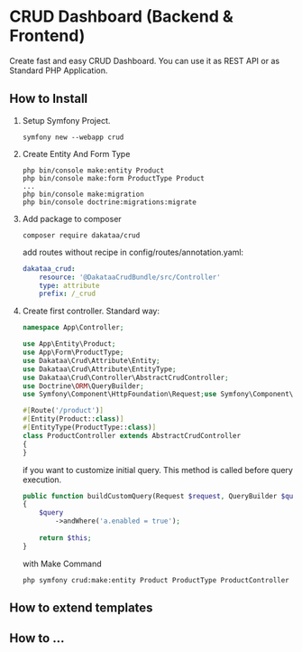 # CRUD Dashboard (Backend & Frontend)
Create fast and easy CRUD Dashboard. 
You can use it as REST API or as Standard PHP Application.

## How to Install
1. Setup Symfony Project.
	```shell
    symfony new --webapp crud
    ```
2. Create Entity And Form Type
	```shell
	php bin/console make:entity Product
	php bin/console make:form ProductType Product
 	...
	php bin/console make:migration
	php bin/console doctrine:migrations:migrate
    ```
3. Add package to composer
   ```shell
   composer require dakataa/crud
   ```

   add routes without recipe in config/routes/annotation.yaml:
	```yaml
    dakataa_crud:
		resource: '@DakataaCrudBundle/src/Controller'
		type: attribute
		prefix: /_crud
    ```
4. Create first controller.
   Standard way:
   ```php
   namespace App\Controller;

   use App\Entity\Product;
   use App\Form\ProductType;
   use Dakataa\Crud\Attribute\Entity;	
   use Dakataa\Crud\Attribute\EntityType;
   use Dakataa\Crud\Controller\AbstractCrudController;
   use Doctrine\ORM\QueryBuilder;
   use Symfony\Component\HttpFoundation\Request;use Symfony\Component\HttpKernel\Exception\NotFoundHttpException;
   
   #[Route('/product')]
   #[Entity(Product::class)]
   #[EntityType(ProductType::class)]
   class ProductController extends AbstractCrudController
   {
   }
   ```

   if you want to customize initial query. This method is called before query execution.

    ```php
    public function buildCustomQuery(Request $request, QueryBuilder $query): AbstractCrudController
    {
        $query
            ->andWhere('a.enabled = true');
			
        return $this;
   }
    ```
 
    with Make Command

    ```shell
    php symfony crud:make:entity Product ProductType ProductController
    ```
 
## How to extend templates

## How to ...

